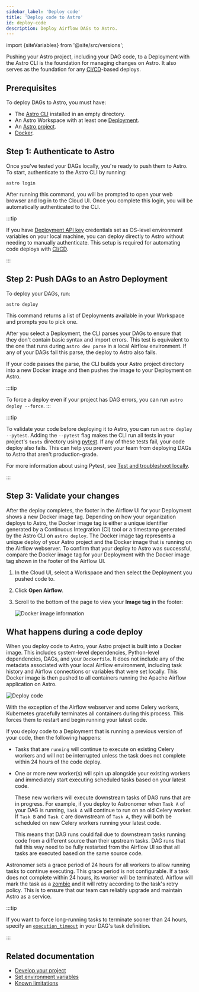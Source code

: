 ```yaml
---
sidebar_label: 'Deploy code'
title: 'Deploy code to Astro'
id: deploy-code
description: Deploy Airflow DAGs to Astro.
---
```


import {siteVariables} from '@site/src/versions';

Pushing your Astro project, including your DAG code, to a Deployment with the Astro CLI is the foundation for managing changes on Astro. It also serves as the foundation for any [CI/CD](ci-cd.md)-based deploys.

## Prerequisites

To deploy DAGs to Astro, you must have:

- The [Astro CLI](cli/get-started.md) installed in an empty directory.
- An Astro Workspace with at least one [Deployment](create-deployment.md).
- An [Astro project](create-project.md).
- [Docker](https://www.docker.com/products/docker-desktop).

## Step 1: Authenticate to Astro

Once you've tested your DAGs locally, you're ready to push them to Astro. To start, authenticate to the Astro CLI by running:

```
astro login
```

After running this command, you will be prompted to open your web browser and log in to the Cloud UI. Once you complete this login, you will be automatically authenticated to the CLI.

:::tip

If you have [Deployment API key](api-keys.md) credentials set as OS-level environment variables on your local machine, you can deploy directly to Astro without needing to manually authenticate. This setup is required for automating code deploys with [CI/CD](ci-cd.md).

:::

## Step 2: Push DAGs to an Astro Deployment

To deploy your DAGs, run:

```
astro deploy
```

This command returns a list of Deployments available in your Workspace and prompts you to pick one.

After you select a Deployment, the CLI parses your DAGs to ensure that they don't contain basic syntax and import errors. This test is equivalent to the one that runs during `astro dev parse` in a local Airflow environment. If any of your DAGs fail this parse, the deploy to Astro also fails.

If your code passes the parse, the CLI builds your Astro project directory into a new Docker image and then pushes the image to your Deployment on Astro.

:::tip

To force a deploy even if your project has DAG errors, you can run `astro deploy --force`.
:::

:::tip

To validate your code before deploying it to Astro, you can run `astro deploy --pytest`. Adding the `--pytest` flag makes the CLI run all tests in your project's `tests` directory using [pytest](https://docs.pytest.org/en/7.0.x/contents.html). If any of these tests fail, your code deploy also fails. This can help you prevent your team from deploying DAGs to Astro that aren't production-grade.

For more information about using Pytest, see [Test and troubleshoot locally](test-and-troubleshoot-locally.md#test-dags-locally-with-pytest).

:::

## Step 3: Validate your changes

After the deploy completes, the footer in the Airflow UI for your Deployment shows a new Docker image tag. Depending on how your organization deploys to Astro, the Docker image tag is either a unique identifier generated by a Continuous Integration (CI) tool or a timestamp generated by the Astro CLI on `astro deploy`. The Docker image tag represents a unique deploy of your Astro project and the Docker image that is running on the Airflow webserver. To confirm that your deploy to Astro was successful, compare the Docker image tag for your Deployment with the Docker image tag shown in the footer of the Airflow UI.

1. In the Cloud UI, select a Workspace and then select the Deployment you pushed code to.
2. Click **Open Airflow**.
3. Scroll to the bottom of the page to view your **Image tag** in the footer:

    ![Docker image information](/img/docs/image-tag-airflow-ui-astro.png)

## What happens during a code deploy

When you deploy code to Astro, your Astro project is built into a Docker image. This includes system-level dependencies, Python-level dependencies, DAGs, and your `Dockerfile`. It does not include any of the metadata associated with your local Airflow environment, including task history and Airflow connections or variables that were set locally. This Docker image is then pushed to all containers running the Apache Airflow application on Astro.

![Deploy code](/img/docs/deploy-architecture.png)

With the exception of the Airflow webserver and some Celery workers, Kubernetes gracefully terminates all containers during this process. This forces them to restart and begin running your latest code.

If you deploy code to a Deployment that is running a previous version of your code, then the following happens:

- Tasks that are `running` will continue to execute on existing Celery workers and will not be interrupted unless the task does not complete within 24 hours of the code deploy.
- One or more new worker(s) will spin up alongside your existing workers and immediately start executing scheduled tasks based on your latest code.

    These new workers will execute downstream tasks of DAG runs that are in progress. For example, if you deploy to Astronomer when `Task A` of your DAG is running, `Task A` will continue to run on an old Celery worker. If `Task B` and `Task C` are downstream of `Task A`, they will both be scheduled on new Celery workers running your latest code.

    This means that DAG runs could fail due to downstream tasks running code from a different source than their upstream tasks. DAG runs that fail this way need to be fully restarted from the Airflow UI so that all tasks are executed based on the same source code.

Astronomer sets a grace period of 24 hours for all workers to allow running tasks to continue executing. This grace period is not configurable. If a task does not complete within 24 hours, its worker will be terminated. Airflow will mark the task as a [zombie](https://airflow.apache.org/docs/apache-airflow/stable/concepts/tasks.html#zombie-undead-tasks) and it will retry according to the task's retry policy. This is to ensure that our team can reliably upgrade and maintain Astro as a service.

:::tip

If you want to force long-running tasks to terminate sooner than 24 hours, specify an [`execution_timeout`](https://airflow.apache.org/docs/apache-airflow/stable/concepts/tasks.html#timeouts) in your DAG's task definition.

:::

## Related documentation

- [Develop your project](develop-project.md)
- [Set environment variables](environment-variables.md)
- [Known limitations](known-limitations.md)
